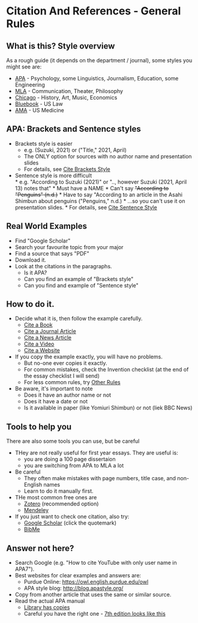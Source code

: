 # Citation And References - General Rules


## What is this? Style overview
As a rough guide (it depends on the department / journal), some  styles you might see are:

* [APA](https://apastyle.apa.org)  -  Psychology, some Linguistics, Journalism, Education, some Engineering
* [MLA](https://www.mla.org/MLA-Style) - Communication, Theater, Philosophy
* [Chicago](https://www.chicagomanualofstyle.org)  - History, Art, Music, Economics
* [Bluebook](http://www.legalbluebook.com/)  - US Law
* [AMA](http://healthlinks.washington.edu/hsl/styleguides/ama.html) - US Medicine


## APA: Brackets and Sentence styles
* Brackets style is easier
    * e.g. (Suzuki, 2021) or  ("Title," 2021, April) 
    * The ONLY option for sources with no author name and presentation slides
    * For details, see [Cite Brackets Style](Invention-CiteBracketsStyle)
* Sentence style is more difficult  
        * e.g. "According to Suzuki (2021)" or ".., however Suzuki (2021, April 13) notes that"
        * Must have a NAME
            * Can't say ~~"According to "Penguins" (n.d.)~~
            * Have to say "According to an article in the Asahi Shimbun about penguins ("Penguins," n.d.)
        * ...so you can't use it on presentation slides. 
        * For details, see [Cite Sentence Style](Invention-CiteSentenceStyle) 

## Real World Examples 
* Find "Google Scholar"
* Search your favourite topic from your major
* Find a source that says "PDF"
* Download it. 
* Look at the citations in the paragraphs. 
    * Is it APA? 
    * Can you find an example of "Brackets style"  
    * Can you find and example of "Sentence style"  


## How to do it. 
* Decide what it is, then follow the example carefully. 
    * [Cite a Book](Invention-CiteABook)
    * [Cite a Journal Article](Invention-CiteAJournalArticle)
    * [Cite a News Article](Invention-CiteANewsArticle)
    * [Cite a Video](Invention-CiteAVideo)
    * [Cite a Website](Invention-CiteAWebsite)
* If you copy the example exactly, you will have no problems. 
    * But no-one ever copies it exactly. 
    * For common mistakes, check the Invention checklist (at the end of the essay checklist I will send) 
    * For less common rules, try [Other Rules](Invention-CitationAndReferencesOtherRules)
* Be aware, it's important to note 
    * Does it have an author name or not
    * Does it have a date or not
    * Is it available in paper (like Yomiuri Shimbun) or not (liek BBC News)
  


## Tools to help you
There are also some tools you can use, but be careful 
* THey are not really useful for first year essays. They are useful is:
    *  you are doing a 100 page dissertaion 
    *  you are switching from APA to MLA a lot 
* Be careful
    * They often make mistakes with page numbers, title case, and non-English names
    * Learn to do it manually first.
* THe most common free ones are
    * [Zotero](https://www.zotero.org/) (recommended option)
    * [Mendeley](https://www.mendeley.com/)
* If you just want to check one citation, also try:
    * [Google Scholar](https://scholar.google.co.jp) (click the quotemark)
    * [BibMe](http://www.bibme.org)

## Answer not here? 
* Search Google (e.g. "How to cite YouTube with only user name in APA7").
* Best websites for clear examples and answers are:
    * Purdue Online: https://owl.english.purdue.edu/owl
    * APA style blog: http://blog.apastyle.org/ 
* Copy from another article that uses the same or similar source.
* Read the actual APA manual
    * [Library has copies](https://opac.rikkyo.ac.jp/opac/opac_details/?reqCode=fromlist&lang=0&amode=11&bibid=BB50621412&opkey=B166873801269221&start=1&totalnum=237&listnum=11&place=&list_disp=50&list_sort=0&cmode=0&chk_st=0&check=00000000000000000000000000000000000000000000000000) 
    * Careful you have the right one - [7th edition looks like this](https://apastyle.apa.org/products/publication-manual-7th-edition)



